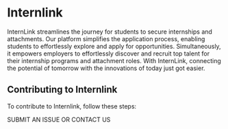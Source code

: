 # Internlink

InternLink streamlines the journey for students to secure internships and attachments. Our platform simplifies the application process, enabling students to effortlessly explore and apply for opportunities. Simultaneously, it empowers employers to effortlessly discover and recruit top talent for their internship programs and attachment roles. With InternLink, connecting the potential of tomorrow with the innovations of today just got easier.

## Contributing to Internlink

To contribute to Internlink, follow these steps:

SUBMIT AN ISSUE OR CONTACT US
